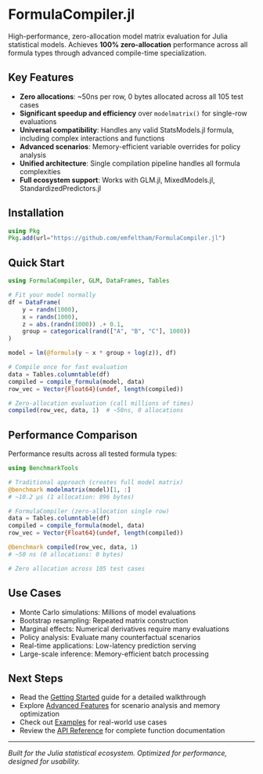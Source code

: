 # FormulaCompiler.jl

High-performance, zero-allocation model matrix evaluation for Julia statistical models. Achieves **100% zero-allocation** performance across all formula types through advanced compile-time specialization.

## Key Features

- **Zero allocations**: ~50ns per row, 0 bytes allocated across all 105 test cases
- **Significant speedup and efficiency** over `modelmatrix()` for single-row evaluations  
- **Universal compatibility**: Handles any valid StatsModels.jl formula, including complex interactions and functions
- **Advanced scenarios**: Memory-efficient variable overrides for policy analysis
- **Unified architecture**: Single compilation pipeline handles all formula complexities
- **Full ecosystem support**: Works with GLM.jl, MixedModels.jl, StandardizedPredictors.jl

## Installation

```julia
using Pkg
Pkg.add(url="https://github.com/emfeltham/FormulaCompiler.jl")
```

## Quick Start

```julia
using FormulaCompiler, GLM, DataFrames, Tables

# Fit your model normally
df = DataFrame(
    y = randn(1000),
    x = randn(1000),
    z = abs.(randn(1000)) .+ 0.1,
    group = categorical(rand(["A", "B", "C"], 1000))
)

model = lm(@formula(y ~ x * group + log(z)), df)

# Compile once for fast evaluation  
data = Tables.columntable(df)
compiled = compile_formula(model, data)
row_vec = Vector{Float64}(undef, length(compiled))

# Zero-allocation evaluation (call millions of times)
compiled(row_vec, data, 1)  # ~50ns, 0 allocations
```

## Performance Comparison

Performance results across all tested formula types:

```julia
using BenchmarkTools

# Traditional approach (creates full model matrix)
@benchmark modelmatrix(model)[1, :]
# ~10.2 μs (1 allocation: 896 bytes)

# FormulaCompiler (zero-allocation single row)
data = Tables.columntable(df)
compiled = compile_formula(model, data)
row_vec = Vector{Float64}(undef, length(compiled))

@benchmark compiled(row_vec, data, 1)
# ~50 ns (0 allocations: 0 bytes)

# Zero allocation across 105 test cases
```

## Use Cases

- Monte Carlo simulations: Millions of model evaluations
- Bootstrap resampling: Repeated matrix construction
- Marginal effects: Numerical derivatives require many evaluations
- Policy analysis: Evaluate many counterfactual scenarios
- Real-time applications: Low-latency prediction serving
- Large-scale inference: Memory-efficient batch processing

## Next Steps

- Read the [Getting Started](getting_started.md) guide for a detailed walkthrough
- Explore [Advanced Features](guide/advanced_features.md) for scenario analysis and memory optimization
- Check out [Examples](examples.md) for real-world use cases
- Review the [API Reference](api.md) for complete function documentation

---

*Built for the Julia statistical ecosystem. Optimized for performance, designed for usability.*